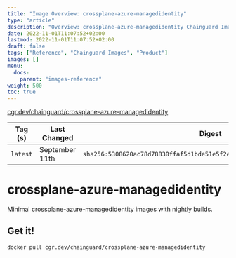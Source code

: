 ```yaml
---
title: "Image Overview: crossplane-azure-managedidentity"
type: "article"
description: "Overview: crossplane-azure-managedidentity Chainguard Image"
date: 2022-11-01T11:07:52+02:00
lastmod: 2022-11-01T11:07:52+02:00
draft: false
tags: ["Reference", "Chainguard Images", "Product"]
images: []
menu:
  docs:
    parent: "images-reference"
weight: 500
toc: true
---
```


[cgr.dev/chainguard/crossplane-azure-managedidentity](https://github.com/chainguard-images/images/tree/main/images/crossplane-azure-managedidentity)

| Tag (s)   | Last Changed   | Digest                                                                    |
|-----------|----------------|---------------------------------------------------------------------------|
|  `latest` | September 11th | `sha256:5308620ac78d78830ffaf5d1bde51e5f2eefefdb781ee189856c45f6d76ec852` |

# crossplane-azure-managedidentity

Minimal crossplane-azure-managedidentity images with nightly builds.

## Get it!

```shell
docker pull cgr.dev/chainguard/crossplane-azure-managedidentity
```
